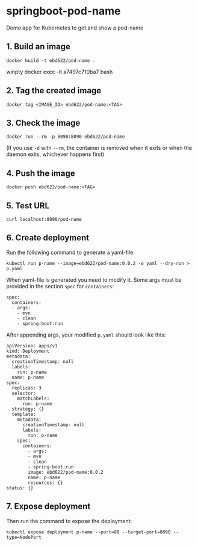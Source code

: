 # springboot-pod-name
Demo app for Kubernetes to get and show a pod-name

## 1. Build an image
```
docker build -t ebd622/pod-name .
```

winpty docker exec -it a7497c710ba7 bash

## 2. Tag the created image
```
docker tag <IMAGE_ID> ebd622/pod-name:<TAG>
```

## 3. Check the image
```
docker run --rm -p 8090:8090 ebd622/pod-name
```
(If you use `-d` with `--rm`, the container is removed when it exits or when the daemon exits, whichever happens first)

## 4. Push the image

```
docker push ebd622/pod-name:<TAG>
```

## 5. Test URL
```
curl localhost:8090/pod-name
```

## 6. Create deployment

Run the following command to generate a yaml-file:
```
kubectl run p-name --image=ebd622/pod-name:0.0.2 -o yaml --dry-run > p.yaml
```
When yaml-file is generated you need to modify it.
Some args must be provided in the section `spec` for `containers`:

```
spec:
  containers:
  - args:
    - mvn
    - clean
    - spring-boot:run
```

After appending args,  your modified `p.yaml` should look like this:

```
apiVersion: apps/v1
kind: Deployment
metadata:
  creationTimestamp: null
  labels:
    run: p-name
  name: p-name
spec:
  replicas: 3
  selector:
    matchLabels:
      run: p-name
  strategy: {}
  template:
    metadata:
      creationTimestamp: null
      labels:
        run: p-name
    spec:
      containers:
        - args:
        - mvn
        - clean
        - spring-boot:run
        image: ebd622/pod-name:0.0.2
        name: p-name
        resources: {}
status: {}
```

## 7. Expose deployment

Then run the command to expose the deployment:

```
kubectl expose deployment p-name --port=80 --target-port=8090 --type=NodePort
```
